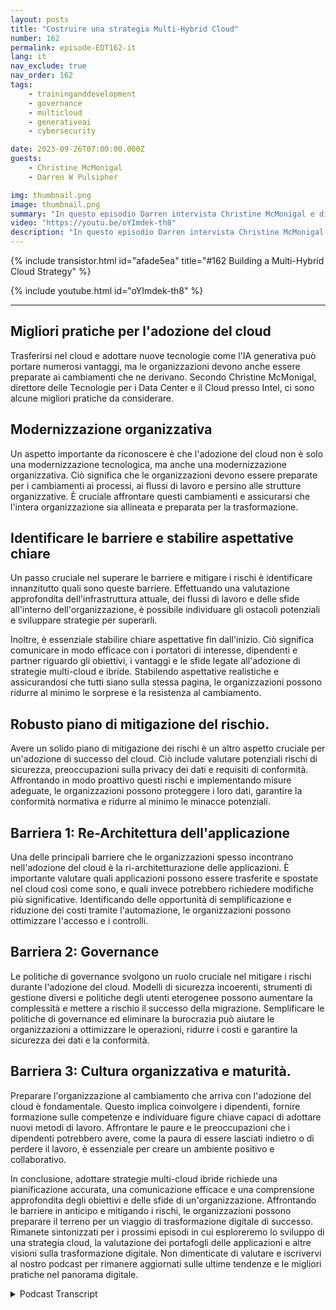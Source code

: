 ```yaml
---
layout: posts
title: "Costruire una strategia Multi-Hybrid Cloud"
number: 162
permalink: episode-EDT162-it
lang: it
nav_exclude: true
nav_order: 162
tags:
    - traininganddevelopment
    - governance
    - multicloud
    - generativeai
    - cybersecurity

date: 2023-09-26T07:00:00.000Z
guests:
    - Christine McMonigal
    - Darren W Pulsipher

img: thumbnail.png
image: thumbnail.png
summary: "In questo episodio Darren intervista Christine McMonigal e discute le sfide che le organizzazioni affrontano durante la transizione al cloud e l'adozione di architetture multi-hybrid cloud. Mettono in evidenza l'importanza di comprendere questi ostacoli e fornire indicazioni per superarli. Questo episodio approfondirà alcune delle principali barriere e strategie per mitigare i rischi, garantendo una trasformazione cloud di successo."
video: "https://youtu.be/oYImdek-th8"
description: "In questo episodio Darren intervista Christine McMonigal e discute le sfide che le organizzazioni affrontano durante la transizione al cloud e l'adozione di architetture multi-hybrid cloud. Mettono in evidenza l'importanza di comprendere questi ostacoli e fornire indicazioni per superarli. Questo episodio approfondirà alcune delle principali barriere e strategie per mitigare i rischi, garantendo una trasformazione cloud di successo."
---
```


<div>
{% include transistor.html id="afade5ea" title="#162 Building a Multi-Hybrid Cloud Strategy" %}

{% include youtube.html id="oYImdek-th8" %}
</div>

---

## Migliori pratiche per l'adozione del cloud

Trasferirsi nel cloud e adottare nuove tecnologie come l'IA generativa può portare numerosi vantaggi, ma le organizzazioni devono anche essere preparate ai cambiamenti che ne derivano. Secondo Christine McMonigal, direttore delle Tecnologie per i Data Center e il Cloud presso Intel, ci sono alcune migliori pratiche da considerare.

## Modernizzazione organizzativa

Un aspetto importante da riconoscere è che l'adozione del cloud non è solo una modernizzazione tecnologica, ma anche una modernizzazione organizzativa. Ciò significa che le organizzazioni devono essere preparate per i cambiamenti ai processi, ai flussi di lavoro e persino alle strutture organizzative. È cruciale affrontare questi cambiamenti e assicurarsi che l'intera organizzazione sia allineata e preparata per la trasformazione.

## Identificare le barriere e stabilire aspettative chiare

Un passo cruciale nel superare le barriere e mitigare i rischi è identificare innanzitutto quali sono queste barriere. Effettuando una valutazione approfondita dell'infrastruttura attuale, dei flussi di lavoro e delle sfide all'interno dell'organizzazione, è possibile individuare gli ostacoli potenziali e sviluppare strategie per superarli.

Inoltre, è essenziale stabilire chiare aspettative fin dall'inizio. Ciò significa comunicare in modo efficace con i portatori di interesse, dipendenti e partner riguardo gli obiettivi, i vantaggi e le sfide legate all'adozione di strategie multi-cloud e ibride. Stabilendo aspettative realistiche e assicurandosi che tutti siano sulla stessa pagina, le organizzazioni possono ridurre al minimo le sorprese e la resistenza al cambiamento.

## Robusto piano di mitigazione del rischio.

Avere un solido piano di mitigazione dei rischi è un altro aspetto cruciale per un'adozione di successo del cloud. Ciò include valutare potenziali rischi di sicurezza, preoccupazioni sulla privacy dei dati e requisiti di conformità. Affrontando in modo proattivo questi rischi e implementando misure adeguate, le organizzazioni possono proteggere i loro dati, garantire la conformità normativa e ridurre al minimo le minacce potenziali.

## Barriera 1: Re-Architettura dell'applicazione

Una delle principali barriere che le organizzazioni spesso incontrano nell'adozione del cloud è la ri-architetturazione delle applicazioni. È importante valutare quali applicazioni possono essere trasferite e spostate nel cloud così come sono, e quali invece potrebbero richiedere modifiche più significative. Identificando delle opportunità di semplificazione e riduzione dei costi tramite l'automazione, le organizzazioni possono ottimizzare l'accesso e i controlli.

## Barriera 2: Governance

Le politiche di governance svolgono un ruolo cruciale nel mitigare i rischi durante l'adozione del cloud. Modelli di sicurezza incoerenti, strumenti di gestione diversi e politiche degli utenti eterogenee possono aumentare la complessità e mettere a rischio il successo della migrazione. Semplificare le politiche di governance ed eliminare la burocrazia può aiutare le organizzazioni a ottimizzare le operazioni, ridurre i costi e garantire la sicurezza dei dati e la conformità.

## Barriera 3: Cultura organizzativa e maturità.

Preparare l'organizzazione al cambiamento che arriva con l'adozione del cloud è fondamentale. Questo implica coinvolgere i dipendenti, fornire formazione sulle competenze e individuare figure chiave capaci di adottare nuovi metodi di lavoro. Affrontare le paure e le preoccupazioni che i dipendenti potrebbero avere, come la paura di essere lasciati indietro o di perdere il lavoro, è essenziale per creare un ambiente positivo e collaborativo.

In conclusione, adottare strategie multi-cloud ibride richiede una pianificazione accurata, una comunicazione efficace e una comprensione approfondita degli obiettivi e delle sfide di un'organizzazione. Affrontando le barriere in anticipo e mitigando i rischi, le organizzazioni possono preparare il terreno per un viaggio di trasformazione digitale di successo. Rimanete sintonizzati per i prossimi episodi in cui esploreremo lo sviluppo di una strategia cloud, la valutazione dei portafogli delle applicazioni e altre visioni sulla trasformazione digitale. Non dimenticate di valutare e iscrivervi al nostro podcast per rimanere aggiornati sulle ultime tendenze e le migliori pratiche nel panorama digitale.



<details>
<summary> Podcast Transcript </summary>

<p></p>

</details>

